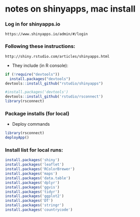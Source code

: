 # notes on shinyapps, mac install

### Log in for shinyapps.io
```
https://www.shinyapps.io/admin/#/login
```

### Following these instructions:
```
http://shiny.rstudio.com/articles/shinyapps.html
```

- They include (in R console):
```R
if (!require("devtools"))
  install.packages("devtools")
devtools::install_github("rstudio/shinyapps")

#install.packages('devtools')
devtools::install_github('rstudio/rsconnect')
library(rsconnect)
```


### Package installs (for local)


- Deploy commands

```R
library(rsconnect)
deployApp()
```

### Install list for local runs:

```R
install.packages('shiny')
install.packages('leaflet')
install.packages('RColorBrewer')
install.packages('maps')
install.packages('data.table')
install.packages('dplyr')
install.packages('ggvis')
install.packages('tidyr')
install.packages('ggplot2')
install.packages('DT')
install.packages('stringr')
install.packages('countrycode')
```
